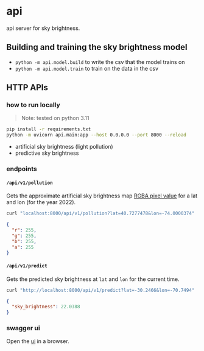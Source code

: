 # api

api server for sky brightness.

## Building and training the sky brightness model

- `python -m api.model.build` to write the csv that the model trains on
- `python -m api.model.train` to train on the data in the csv

## HTTP APIs

### how to run locally

> Note: tested on python 3.11

```sh
pip install -r requirements.txt
python -m uvicorn api.main:app --host 0.0.0.0 --port 8000 --reload
```

- artificial sky brightness (light pollution)
- predictive sky brightness

### endpoints

#### `/api/v1/pollution`

Gets the approximate artificial sky brightness
map [RGBA pixel value](https://djlorenz.github.io/astronomy/lp2022/colors.html) for a lat and lon (for the year 2022).

```sh
curl "localhost:8000/api/v1/pollution?lat=40.7277478&lon=-74.0000374"
```

```json
{
  "r": 255,
  "g": 255,
  "b": 255,
  "a": 255
}
```

#### `/api/v1/predict`

Gets the predicted sky brightness at `lat` and `lon` for the current time.

```sh
curl "http://localhost:8000/api/v1/predict?lat=-30.2466&lon=-70.7494"

```

```json
{
  "sky_brightness": 22.0388
}
```

### swagger ui

Open the [ui](http://localhost:8000/docs) in a browser.


